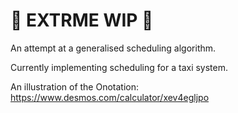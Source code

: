 # 🚧 EXTRME WIP 🚧

An attempt at a generalised scheduling algorithm.

Currently implementing scheduling for a taxi system.

An illustration of the Onotation: https://www.desmos.com/calculator/xev4egljpo
